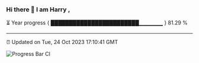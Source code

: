 ### Hi there 👋 I am Harry , 

⏳ Year progress { ████████████████████████▁▁▁▁▁▁ } 81.29 %

---

⏰ Updated on Tue, 24 Oct 2023 17:10:41 GMT

![Progress Bar CI](https://github.com/duykhang68/duykhang68/workflows/Progress%20Bar%20CI/badge.svg)
